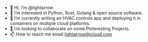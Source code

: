- 👋 Hi, I’m @lightarrow
- 👀 I’m interested in Python, Rust, Golang & open source software.
- 🌱 I’m currently writing an HVAC controls app and deploying it in containers on multiple cloud platforms.
- 💞️ I’m looking to collaborate on some Pinteresting Projects.
- 📫 How to reach me email lightarrow@icloud.com

<!---
lightarrow/lightarrow is a ✨ special ✨ repository because its `README.md` (this file) appears on your GitHub profile.
You can click the Preview link to take a look at your changes.
--->
